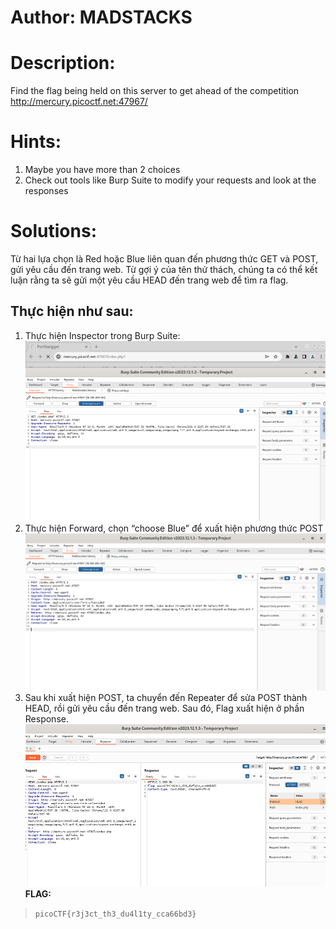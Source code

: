 # Author: MADSTACKS
# Description:
Find the flag being held on this server to get ahead of the competition http://mercury.picoctf.net:47967/
# Hints:
1.	Maybe you have more than 2 choices
2.	Check out tools like Burp Suite to modify your requests and look at the responses
# Solutions:
Từ hai lựa chọn là Red hoặc Blue liên quan đến phương thức GET và POST, gửi yêu cầu đến trang web. Từ gợi ý của tên thử thách, chúng ta có thể kết luận rằng ta sẽ gửi một yêu cầu HEAD đến trang web để tìm ra flag. 
## Thực hiện như sau:
1.	Thực hiện Inspector trong Burp Suite:
![](Photos/image.png)
2.	Thực hiện Forward, chọn “choose Blue” để xuất hiện phương thức POST
![](Photos/image-1.png)
3.	Sau khi xuất hiện POST, ta chuyển đến Repeater để sửa POST thành HEAD, rồi gửi yêu cầu đến trang web. Sau đó, Flag xuất hiện ở phần Response.
![](Photos/image-2.png)
**FLAG:**
> `picoCTF{r3j3ct_th3_du4l1ty_cca66bd3}`
